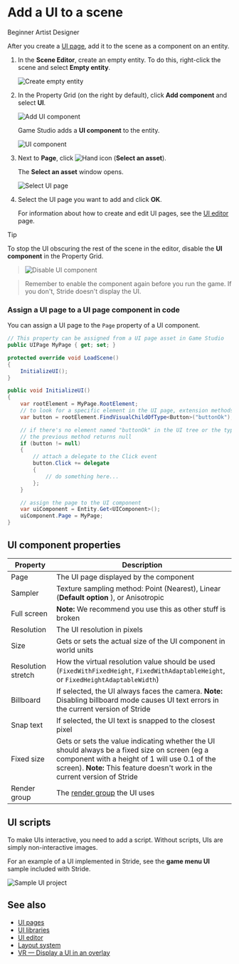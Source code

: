 # Add a UI to a scene

<span class="badge text-bg-primary">Beginner</span>
<span class="badge text-bg-success">Artist</span>
<span class="badge text-bg-success">Designer</span>

After you create a [UI page](ui-pages.md), add it to the scene as a component on an entity.

1. In the **Scene Editor**, create an empty entity. To do this, right-click the scene and select **Empty entity**.

    ![Create empty entity](media/create-empty-entity.png)

2. In the Property Grid (on the right by default), click **Add component** and select **UI**.

    ![Add UI component](media/add-UI-component.png)

    Game Studio adds a **UI component** to the entity.

    ![UI component](media/UI-component.png)

3. Next to **Page**, click ![Hand icon](~/manual/game-studio/media/hand-icon.png) (**Select an asset**).

    The **Select an asset** window opens.

    ![Select UI page](media/select-UI-page.png)

4. Select the UI page you want to add and click **OK**.

    For information about how to create and edit UI pages, see the [UI editor](ui-editor.md) page.

> [!Tip]
> To stop the UI obscuring the rest of the scene in the editor, disable the **UI component** in the Property Grid.

> ![Disable UI component](media/disable-UI-component.png)

> Remember to enable the component again before you run the game. If you don't, Stride doesn't display the UI.

### Assign a UI page to a UI page component in code

You can assign a UI page to the `Page` property of a UI component.

```cs
// This property can be assigned from a UI page asset in Game Studio
public UIPage MyPage { get; set; }

protected override void LoadScene()
{
    InitializeUI();
}

public void InitializeUI()
{
    var rootElement = MyPage.RootElement;
    // to look for a specific element in the UI page, extension methods can be used
    var button = rootElement.FindVisualChildOfType<Button>("buttonOk");

    // if there's no element named "buttonOk" in the UI tree or the type doesn't match,
    // the previous method returns null
    if (button != null)
    {
        // attach a delegate to the Click event
        button.Click += delegate
        {
            // do something here...
        };
    }

    // assign the page to the UI component
    var uiComponent = Entity.Get<UIComponent>();
    uiComponent.Page = MyPage;
}
```

## UI component properties

| Property           | Description
|--------------------|----------------
| Page               | The UI page displayed by the component
| Sampler		| Texture sampling method: Point (Nearest), Linear (**Default option** ), or Anisotropic
| Full screen        | **Note:** We recommend you use this as other stuff is broken
| Resolution         | The UI resolution in pixels
| Size               | Gets or sets the actual size of the UI component in world units
| Resolution stretch | How the virtual resolution value should be used (`FixedWithFixedHeight`, `FixedWithAdaptableHeight`, or `FixedHeightAdaptableWidth`)
| Billboard          | If selected, the UI always faces the camera. **Note:** Disabling billboard mode causes UI text errors in the current version of Stride
| Snap text          | If selected, the UI text is snapped to the closest pixel
| Fixed size         | Gets or sets the value indicating whether the UI should always be a fixed size on screen (eg a component with a height of 1 will use 0.1 of the screen). **Note:** This feature doesn't work in the current version of Stride
| Render group       | The [render group](../graphics/graphics-compositor/render-groups-and-masks.md) the UI uses

## UI scripts

To make UIs interactive, you need to add a script. Without scripts, UIs are simply non-interactive images. 

For an example of a UI implemented in Stride, see the **game menu UI** sample included with Stride.

![Sample UI project](media/ui-sample-project.png)

## See also 

* [UI pages](ui-pages.md)
* [UI libraries](ui-libraries.md)
* [UI editor](ui-editor.md)
* [Layout system](layout-system.md)
* [VR — Display a UI in an overlay](../virtual-reality/display-a-ui-in-an-overlay.md)